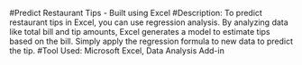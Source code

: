 #Predict Restaurant Tips - Built using Excel
#Description: 
    To predict restaurant tips in Excel, you can use regression analysis. By analyzing data
like total bill and tip amounts, Excel generates a model to estimate tips based on the bill. Simply
apply the regression formula to new data to predict the tip.
#Tool Used: 
    Microsoft Excel, Data Analysis Add-in
